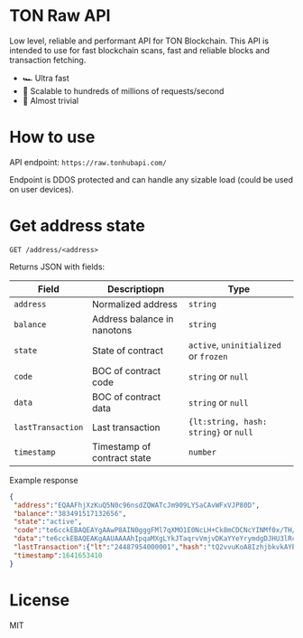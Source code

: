 # TON Raw API

Low level, reliable and performant API for TON Blockchain. This API is intended to use for fast blockchain scans, fast and reliable blocks and transaction fetching.

* 🏎 Ultra fast
* 🚀 Scalable to hundreds of millions of requests/second
* 🔨 Almost trivial

# How to use

API endpoint: `https://raw.tonhubapi.com/`

Endpoint is DDOS protected and can handle any sizable load (could be used on user devices).

# Get address state

```GET /address/<address>```

Returns JSON with fields:

| Field         | Descriptiopn | Type |
| ------------- | ------------- | ----|
| `address`     | Normalized address  | `string` |
| `balance`  | Address balance in nanotons  | `string` |
| `state` | State of contract | `active`, `uninitialized` or `frozen` |
| `code` | BOC of contract code | `string` or `null` |
| `data` | BOC of contract data | `string` or `null` |
| `lastTransaction` | Last transaction | `{lt:string, hash: string}` or `null` |
| `timestamp` | Timestamp of contract state | `number` |

Example response
```json
{
 "address":"EQAAFhjXzKuQ5N0c96nsdZQWATcJm909LYSaCAvWFxVJP80D",
 "balance":"383491517132656",
 "state":"active",
 "code":"te6cckEBAQEAYgAAwP8AIN0gggFMl7qXMO1E0NcLH+Ck8mCDCNcYINMf0x/TH/gjE7vyY+1E0NMf0x/T/9FRMrryoVFEuvKiBPkBVBBV+RDyo/gAkyDXSpbTB9QC+wDo0QGkyMsfyx/L/8ntVD++buA=",
 "data":"te6cckEBAQEAKgAAUAAAAhIpqaMXgLYkJTaqrvVmjvDKaYYeYrymdgDJHU3lRcihkG9+/ueSIVig",
 "lastTransaction":{"lt":"24487954000001","hash":"tQ2vvuKoA8IzhjbkvkAYEJRLV2vS74lckPT/neT0XD0="},
 "timestamp":1641653410
}
```

# License

MIT
